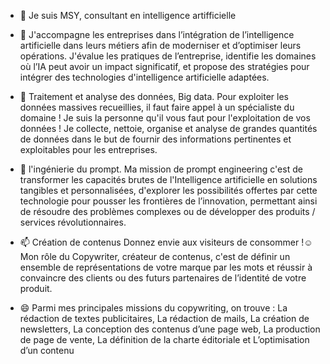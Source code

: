 - 👋 Je suis MSY, consultant en intelligence artifficielle
- 👀 J'accompagne les entreprises dans l’intégration de l’intelligence artificielle dans leurs métiers afin de moderniser et d’optimiser leurs opérations. J'évalue les pratiques de l’entreprise, identifie les domaines où l’IA peut avoir un impact significatif, et propose des stratégies pour intégrer des technologies d'intelligence artificielle adaptées.
- 🌱 Traitement et analyse des données, Big data.
Pour exploiter les données massives recueillies, il faut faire appel à un spécialiste du domaine ! Je suis la personne qu'il vous faut pour l'exploitation de vos données ! Je collecte, nettoie, organise et analyse de grandes quantités de données dans le but de fournir des informations pertinentes et exploitables pour les entreprises.
- 💞️ l'ingénierie du prompt.
Ma mission de prompt engineering c'est de transformer les capacités brutes de l'Intelligence artificielle  en solutions tangibles et personnalisées, d'explorer les possibilités offertes par cette technologie pour pousser les frontières de l’innovation, permettant ainsi de résoudre des problèmes complexes ou de développer des produits / services révolutionnaires.
- 📫 Création de contenus
Donnez envie aux visiteurs de consommer !☺️
Mon rôle du Copywriter, créateur de contenus, c'est de définir un ensemble de représentations de votre marque par les mots et réussir à convaincre des clients ou des futurs partenaires de l’identité de votre produit.

- 😄 Parmi mes principales missions du copywriting, on trouve : La rédaction de textes publicitaires, La rédaction de mails, La création de newsletters, La conception des contenus d’une page web, La production de page de vente, La définition de la charte éditoriale et L’optimisation d’un contenu

<!---
dnamsy/dnamsy is a ✨ special ✨ repository because its `README.md` (this file) appears on your GitHub profile.
You can click the Preview link to take a look at your changes.
--->
